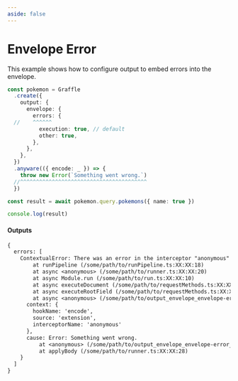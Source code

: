 ```yaml
---
aside: false
---
```


# Envelope Error

This example shows how to configure output to embed errors into the envelope.

<!-- dprint-ignore-start -->
```ts twoslash
const pokemon = Graffle
  .create({
    output: {
      envelope: {
        errors: {
  //    ^^^^^^
          execution: true, // default
          other: true,
        },
      },
    },
  })
  .anyware(({ encode: _ }) => {
    throw new Error(`Something went wrong.`)
  //^^^^^^^^^^^^^^^^^^^^^^^^^^^^^^^^^^^^^^^^
  })

const result = await pokemon.query.pokemons({ name: true })

console.log(result)
```
<!-- dprint-ignore-end -->

#### Outputs

<!-- dprint-ignore-start -->
```txt
{
  errors: [
    ContextualError: There was an error in the interceptor "anonymous" (use named functions to improve this error message) while running hook "encode".
        at runPipeline (/some/path/to/runPipeline.ts:XX:XX:18)
        at async <anonymous> (/some/path/to/runner.ts:XX:XX:20)
        at async Module.run (/some/path/to/run.ts:XX:XX:10)
        at async executeDocument (/some/path/to/requestMethods.ts:XX:XX:18)
        at async executeRootField (/some/path/to/requestMethods.ts:XX:XX:18)
        at async <anonymous> (/some/path/to/output_envelope_envelope-error__envelope-error.ts:XX:XX:16) {
      context: {
        hookName: 'encode',
        source: 'extension',
        interceptorName: 'anonymous'
      },
      cause: Error: Something went wrong.
          at <anonymous> (/some/path/to/output_envelope_envelope-error__envelope-error.ts:XX:XX:11)
          at applyBody (/some/path/to/runner.ts:XX:XX:28)
    }
  ]
}
```
<!-- dprint-ignore-end -->

